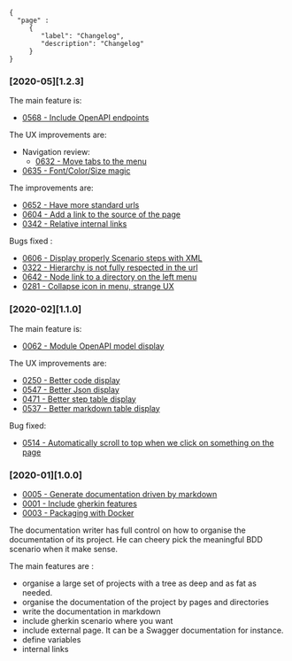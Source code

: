 ```thegardener
{
  "page" :
     {
        "label": "Changelog",
        "description": "Changelog"
     }
}
```

### [2020-05][1.2.3]  

The main feature is:
- [0568 - Include OpenAPI endpoints](https://github.com/KelkooGroup/theGardener/issues/568)

The UX improvements are:
- Navigation review: 
   - [0632 - Move tabs to the menu](https://github.com/KelkooGroup/theGardener/issues/632) 
- [0635 - Font/Color/Size magic](https://github.com/KelkooGroup/theGardener/issues/635)

The improvements are:
- [0652 - Have more standard urls](https://github.com/KelkooGroup/theGardener/issues/652)
- [0604 - Add a link to the source of the page](https://github.com/KelkooGroup/theGardener/issues/604)
- [0342 - Relative internal links](https://github.com/KelkooGroup/theGardener/issues/342)

Bugs fixed :
- [0606 - Display properly Scenario steps with XML](https://github.com/KelkooGroup/theGardener/issues/606) 
- [0322 - Hierarchy is not fully respected in the url](https://github.com/KelkooGroup/theGardener/issues/322) 
- [0642 - Node link to a directory on the left menu](https://github.com/KelkooGroup/theGardener/issues/642)
- [0281 - Collapse icon in menu, strange UX](https://github.com/KelkooGroup/theGardener/issues/281)  

### [2020-02][1.1.0] 

The main feature is:
- [0062 - Module OpenAPI model display](https://github.com/KelkooGroup/theGardener/issues/62)

The UX improvements are:
- [0250 - Better code display](https://github.com/KelkooGroup/theGardener/issues/250)
- [0547 - Better Json display](https://github.com/KelkooGroup/theGardener/issues/547)
- [0471 - Better step table display](https://github.com/KelkooGroup/theGardener/issues/471)
- [0537 - Better markdown table display](https://github.com/KelkooGroup/theGardener/issues/537)

Bug fixed:
- [0514 - Automatically scroll to top when we click on something on the page](https://github.com/KelkooGroup/theGardener/issues/514)

  
### [2020-01][1.0.0] 

- [0005 - Generate documentation driven by markdown](https://github.com/KelkooGroup/theGardener/milestone/5)
- [0001 - Include gherkin features](https://github.com/KelkooGroup/theGardener/milestone/1)
- [0003 - Packaging with Docker](https://github.com/KelkooGroup/theGardener/milestone/3)

The documentation writer has full control on how to organise the documentation of its project. He can cheery pick the meaningful BDD scenario when it make sense.

The main features are :
- organise a large set of projects with a tree as deep and as fat as needed.
- organise the documentation of the project by pages and directories
- write the documentation in markdown 
- include gherkin scenario where you want
- include external page. It can be a Swagger documentation for instance. 
- define variables
- internal links




